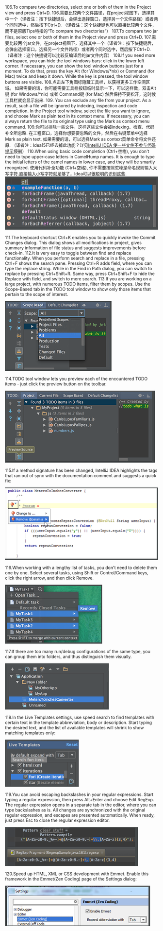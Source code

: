 106.To compare two directories, select one or both of them in the Project view and press Ctrl+D. 
106.需要比较两个文件路径，在project视图下，选择其中一个（译者注：按下快捷键后，会弹出选择窗口，选择另一个文件路径）或者两个同时选中，然后按下Ctrl+D.
（译者注：这个快捷键也可以直接比较两个文件，而不是原版Tips特指的“To compare two directories”）
107.To compare two jar files, select one or both of them in the Project view and press Ctrl+D. 
107.需要比较两个jar文件，在project视图下，选择其中一个（译者注：按下快捷键后，会弹出选择窗口，选择另一个文件路径）或者两个同时选中，然后按下Ctrl+D.
（译者注：这个快捷键可以比较反编译后的jar文件内容）
108.If you need more workspace, you can hide the tool windows bars: click  in the lower left corner. 
If necessary, you can show the tool window buttons just for a moment. To do that, press the key Alt (for Windows/*nix) or Command (for Mac) twice and keep it down. While the key is pressed, the tool window buttons are visible. 
108.点击左下角图标隐藏工具栏，以获得更多工作空间区域。 
    如果需要的话，你可能需要工具栏按钮临时显示一下，可以这样做，双击Alt键 (for Windows/*nix) 或者 Command键 (for Mac) 然后保持不要松开，这时候工具栏就会显示出来.
109.	You can exclude any file from your project. As a result, such a file will be ignored by indexing, inspection and code completion. 
In the Project tool window, select the file you want to ignore, and choose Mark as plain text in its context menu. 
If necessary, you can always return the file to its original type using the Mark as <file type> context menu command. 
109.你可以排除一些文件，这样这些文件会被indexing、检查、代码补全所忽略.
在工程窗口，选择你想要要忽略的文件，然后在右键菜单中选择 Mark as plain text.
如果需要的话，可以选择Mark as <file type> context菜单命令将文件还原.
（译者注：Idea15已经去掉此功能？详见[IntelliJ IDEA 使一些文件不参与代码提示](http://jingyan.baidu.com/article/5552ef47d8e690518efbc940.html)侵删）
110.When using basic code completion (Ctrl+空格), you don't need to type upper-case letters in CamelHump names. It is enough to type the initial letters of the camel names in lower case, and they will be smartly recognized. 
使用代码补全功能 (Ctrl+空格), 你不需要按照驼峰是命名规则输入大写字符.直接输入小写字符就足够了，Idea可以很聪明的识别这些.
 ![](../pic/110.png)
 
111.The keyboard shortcut Ctrl+K enables you to quickly invoke the Commit Changes dialog. 
This dialog shows all modifications in project, gives summary information of file status and suggests improvements before check-in. 
112.It is very easy to toggle between find and replace functionality. 
When you perform search and replace in a file, pressing Ctrl+F shows the search pane. Pressing Ctrl+R adds field, where you can type the replace string. 
While in the Find in Path dialog, you can switch to replace by pressing Ctrl+Shift+R. Same way, press Ctrl+Shift+F to hide the Replace with field, and switch to mere search. 
113.If you are working on a large project, with numerous TODO items, filter them by scopes. 
Use the Scope-Based tab in the TODO tool window to show only those items that pertain to the scope of interest. 

 ![](../pic/113.png)
 
114.TODO tool window lets you preview each of the encountered TODO items - just click the preview button on the toolbar. 
 
 ![](../pic/114.png)
 
115.If a method signature has been changed, IntelliJ IDEA highlights the tags that ran out of sync with the documentation comment and suggests a quick fix: 

 ![](../pic/115.png)
 
116.When working with a lengthy list of tasks, you don't need to delete them one by one. Select several tasks, using Shift or Control/Command keys, click the right arrow, and then click Remove. 

 ![](../pic/116.png)
 
117.If there are too many run/debug configurations of the same type, you can group them into folders, and thus distinguish them visually. 

 ![](../pic/117.png)
 
118.In the Live Templates settings, use speed search to find templates with certain text in the template abbreviation, body or description. 
Start typing the desired text, and the list of available templates will shrink to show matching templates only: 
  
  ![](../pic/118.png)
  
119.You can avoid escaping backslashes in your regular expressions. Start typing a regular expression, then press Alt+Enter and choose Edit RegExp. The regular expression opens in a separate tab in the editor, where you can type backslashes as is. 
All changes are synchronized with the original regular expression, and escapes are presented automatically. When ready, just press Esc to close the regular expression editor. 
 
  ![](../pic/119.png)
  
120.Speed up HTML, XML or CSS development with Emmet. 
Enable this framework in the Emmet(Zen Coding) page of the Settings dialog: 

 ![](../pic/120.png)
 
